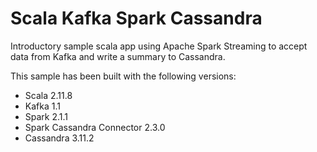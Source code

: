 # Scala Kafka Spark Cassandra
Introductory sample scala app using Apache Spark Streaming to accept data from Kafka and write a summary to Cassandra.

This sample has been built with the following versions:
- Scala 2.11.8
- Kafka 1.1
- Spark 2.1.1
- Spark Cassandra Connector 2.3.0
- Cassandra 3.11.2
